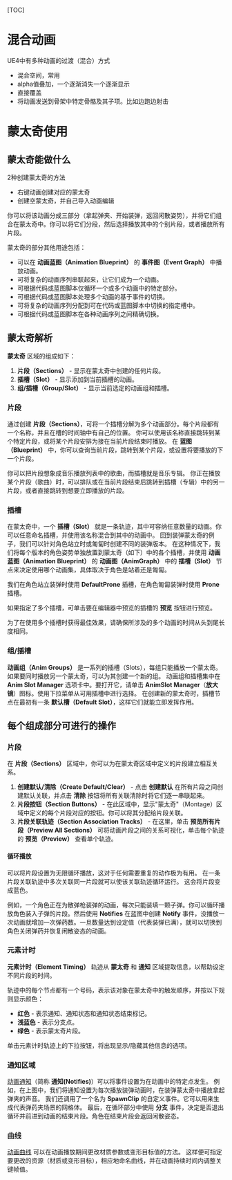 [TOC]

# 混合动画

UE4中有多种动画的过渡（混合）方式

- 混合空间，常用
- alpha值叠加，一个逐渐消失一个逐渐显示
- 直接覆盖
- 将动画发送到骨架中特定骨骼及其子项。比如边跑边射击



# 蒙太奇使用

## 蒙太奇能做什么

2种创建蒙太奇的方法

- 右键动画创建对应的蒙太奇
- 创建空蒙太奇，并自己导入动画编辑

 你可以将该动画分成三部分（拿起弹夹、开始装弹，返回闲散姿势），并将它们组合在蒙太奇中。你可以将它们分段，然后选择播放其中的个别片段，或者播放所有片段。

蒙太奇的部分其他用途包括：

- 可以在 **动画蓝图（Animation Blueprint）** 的 **事件图（Event Graph）** 中播放动画。
- 可将复杂的动画序列串联起来，让它们成为一个动画。
- 可根据代码或蓝图脚本仅循环一个或多个动画中的特定部分。
- 可根据代码或蓝图脚本处理多个动画的基于事件的切换。
- 可将复杂的动画序列分配到可在代码或蓝图脚本中切换的指定槽中。
- 可根据代码或蓝图脚本在各种动画序列之间精确切换。



## 蒙太奇解析

**蒙太奇** 区域的组成如下：

1. **片段（Sections）** - 显示在蒙太奇中创建的任何片段。
2. **插槽（Slot）** - 显示添加到当前插槽的动画。
3. **组/插槽（Group/Slot）** - 显示当前选定的动画组和插槽。

### 片段

通过创建 **片段（Sections）**，可将一个插槽分解为多个动画部分。每个片段都有一个名称，并且在槽的时间轴中有自己的位置。 你可以使用该名称直接跳转到某个特定片段，或将某个片段安排为接在当前片段结束时播放。 在 **蓝图（Blueprint）** 中，你可以查询当前片段，跳转到某个片段，或设置将要播放的下一个片段。

你可以把片段想象成音乐播放列表中的歌曲，而插槽就是音乐专辑。 你正在播放某个片段（歌曲）时，可以排队或在当前片段结束后跳转到插槽（专辑）中的另一片段，或者直接跳转到想要立即播放的片段。



### 插槽

在蒙太奇中，一个 **插槽（Slot）** 就是一条轨迹，其中可容纳任意数量的动画。你可以任意命名插槽，并使用该名称混合到其中的动画中。 回到装弹蒙太奇的例子，我们可以针对角色站立时或匍匐时创建不同的装弹版本。 在这种情况下，我们将每个版本的角色姿势单独放置到蒙太奇（如下）中的各个插槽，并使用 **动画蓝图（Animation Blueprint）** 的 **动画图（AnimGraph）** 中的 **插槽（Slot）** 节点来决定使用哪个动画集，具体取决于角色是站着还是匍匐。

我们在角色站立装弹时使用 **DefaultProne** 插槽，在角色匍匐装弹时使用 **Prone** 插槽。

如果指定了多个插槽，可单击要在编辑器中预览的插槽的 **预览** 按钮进行预览。

为了在使用多个插槽时获得最佳效果，请确保所涉及的多个动画的时间从头到尾长度相同。





### 组/插槽

**动画组（Anim Groups）** 是一系列的插槽（Slots），每组只能播放一个蒙太奇。如果要同时播放另一个蒙太奇，可以为其创建一个新的组。 动画组和插槽集中在 **Anim Slot Manager** 选项卡中。要打开它，请单击 **AnimSlot Manager**（**放大镜**）图标。使用下拉菜单从可用插槽中进行选择。 在创建新的蒙太奇时，插槽节点在最初有一条 **默认槽（Default Slot）**，这样它们就能立即发挥作用。





## 每个组成部分可进行的操作

### 片段

在 **片段（Sections）** 区域中，你可以为在蒙太奇区域中定义的片段建立相互关系。

1. **创建默认/清除（Create Default/Clear）** - 点击 **创建默认** 在所有片段之间创建默认关联，并点击 **清除** 按钮将所有关联清除时将它们逐一串联起来。
2. **片段按钮（Section Buttons）** - 在此区域中，显示"蒙太奇"（Montage）区域中定义的每个片段对应的按钮。你可以将其分配给片段关联。
3. **片段关联轨迹（Section Association Tracks）** - 在这里，单击 **预览所有片段（Preview All Sections）** 可将动画片段之间的关系可视化，单击每个轨迹的 **预览（Preview）** 查看单个轨迹。

#### 循环播放

可以将片段设置为无限循环播放，这对于任何需要重复的动作极为有用。 在一条片段关联轨迹中多次关联同一片段就可以使该关联轨迹循环运行。 这会将片段变成蓝色。

例如，一个角色正在为散弹枪装弹的动画，每次只能装填一颗子弹。你可以循环播放角色装入子弹的片段。然后使用 **Notifies** 在蓝图中创建 **Notify** 事件，没播放一次动画就增加一次弹药数。一旦数量达到设定值（代表装弹已满），就可以切换到角色关闭弹药并恢复闲散姿态的动画。

### 元素计时

**元素计时（Element Timing）** 轨迹从 **蒙太奇** 和 **通知** 区域提取信息，以帮助设定不同片段的时间。

轨迹中的每个节点都有一个号码，表示该对象在蒙太奇中的触发顺序，并按以下规则显示颜色：

- **红色** - 表示通知、通知状态和通知状态结束标记。
- **浅蓝色** - 表示分支点。
- **绿色** - 表示蒙太奇片段。

单击元素计时轨迹上的下拉按钮，将出现显示/隐藏其他信息的选项。

### 通知区域

[动画通知](https://docs.unrealengine.com/4.27/zh-CN/AnimatingObjects/SkeletalMeshAnimation/Sequences/Notifies)（简称 **通知(Notifies)**）可以将事件设置为在动画中的特定点发生。 例如，在上图中，我们将通知设置为每次播放装弹动画时，在装弹蒙太奇中播放拿起弹夹的声音。 我们还调用了一个名为 **SpawnClip** 的自定义事件。它可以用来生成代表弹药夹场景的网格体。 最后，在循环部分中使用 **分支** 事件，决定是否退出循环并前进到动画的结束片段。角色在结束片段会返回闲散姿态。

### 曲线

[动画曲线](https://docs.unrealengine.com/4.27/zh-CN/AnimatingObjects/SkeletalMeshAnimation/Sequences/Curves) 可以在动画播放期间更改材质参数或变形目标值的方法。 这样便可指定要更改的资源（材质或变形目标），相应地命名曲线，并在动画持续时间内调整关键帧值。